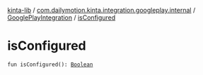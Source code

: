[kinta-lib](../../index.md) / [com.dailymotion.kinta.integration.googleplay.internal](../index.md) / [GooglePlayIntegration](index.md) / [isConfigured](./is-configured.md)

# isConfigured

`fun isConfigured(): `[`Boolean`](https://kotlinlang.org/api/latest/jvm/stdlib/kotlin/-boolean/index.html)